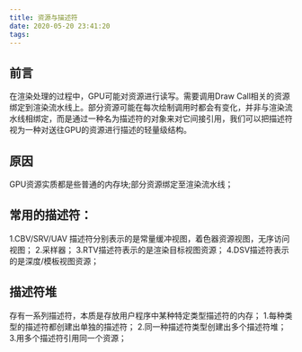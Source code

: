 ```yaml
---
title: 资源与描述符
date: 2020-05-20 23:41:20
tags:
---
```

## 前言
在渲染处理的过程中，GPU可能对资源进行读写。需要调用Draw Call相关的资源绑定到渲染流水线上。部分资源可能在每次绘制调用时都会有变化，并非与渲染流水线相绑定，而是通过一种名为描述符的对象来对它间接引用，我们可以把描述符视为一种对送往GPU的资源进行描述的轻量级结构。
## 原因
GPU资源实质都是些普通的内存块;部分资源绑定至渲染流水线；
## 常用的描述符：
1.CBV/SRV/UAV 描述符分别表示的是常量缓冲视图，着色器资源视图，无序访问视图；
2.采样器；
3.RTV描述符表示的是渲染目标视图资源；
4.DSV描述符表示的是深度/模板视图资源；
## 描述符堆
存有一系列描述符，本质是存放用户程序中某种特定类型描述符的内存；
1.每种类型的描述符都创建出单独的描述符；
2.同一种描述符类型创建出多个描述符堆；
3.用多个描述符引用同一个资源；
